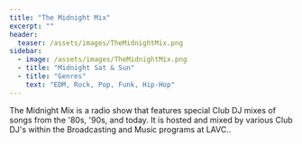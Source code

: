 ```yaml
---
title: "The Midnight Mix"
excerpt: ""
header:
  teaser: /assets/images/TheMidnightMix.png
sidebar:
  - image: /assets/images/TheMidnightMix.png
  - title: "Midnight Sat & Sun"
  - title: "Genres"
    text: "EDM, Rock, Pop, Funk, Hip-Hop"
---
```


The Midnight Mix is a radio show that features special Club DJ mixes of songs from the '80s, '90s, and today. It is hosted and mixed by various Club DJ's within the Broadcasting and Music programs at LAVC..
